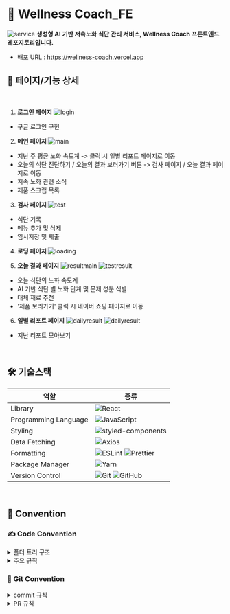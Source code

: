 # 💪 Wellness Coach_FE

![service](https://github.com/user-attachments/assets/9f2c8c78-7fe5-4c31-b76e-5bca78e9a56b)
**생성형 AI 기반 저속노화 식단 관리 서비스, Wellness Coach 프론트엔드 레포지토리입니다.**

- 배포 URL : https://wellness-coach.vercel.app

## 🍅 페이지/기능 상세

  <br/>

1. **로그인 페이지**
   ![login](https://github.com/user-attachments/assets/40c33a0a-9828-46ea-a072-f2f05e9f851b)

- 구글 로그인 구현
  <br/>

2. **메인 페이지**
   ![main](https://github.com/user-attachments/assets/91dfdc4f-a2e3-4b6f-ad80-0e78707b1c65)

- 지난 주 평균 노화 속도계 -> 클릭 시 일별 리포트 페이지로 이동
- 오늘의 식단 진단하기 / 오늘의 결과 보러가기 버튼 -> 검사 페이지 / 오늘 결과 페이지로 이동
- 저속 노화 관련 소식
- 제품 스크랩 목록
  <br/>

3. **검사 페이지**
   ![test](https://github.com/user-attachments/assets/e70d4fba-b4c3-464f-b0f0-64403e1ac03b)

- 식단 기록
- 메뉴 추가 및 삭제
- 임시저장 및 제출
  <br/>

4. **로딩 페이지**
   ![loading](https://github.com/user-attachments/assets/be2d2b36-4d52-471b-83c3-78eabb0ecc71)
   <br/>

5. **오늘 결과 페이지**
   ![resultmain](https://github.com/user-attachments/assets/84a760be-3e12-4b0d-8cb5-99077cfe0865)
   ![testresult](https://github.com/user-attachments/assets/cd6e4452-8ad2-4d4f-9b1f-2410d6c87ef6)

- 오늘 식단의 노화 속도계
- AI 기반 식단 별 노화 단계 및 문제 성분 식별
- 대체 재료 추천
- '제품 보러가기' 클릭 시 네이버 쇼핑 페이지로 이동
  <br/>

6. **일별 리포트 페이지**
   ![dailyresult](https://github.com/user-attachments/assets/483e865c-180f-4624-95f7-9ef46f3c5635)
   ![dailyresult](https://github.com/user-attachments/assets/55d15652-36fd-4d78-b53b-36d6007a1632)

- 지난 리포트 모아보기
<br />
<!-- ## 기술 스택 -->

<h2> 🛠 기술스택 </h2>

| 역할                 | 종류                                                                                                                                                                                                              |
| -------------------- | ----------------------------------------------------------------------------------------------------------------------------------------------------------------------------------------------------------------- |
| Library              | ![React](https://img.shields.io/badge/React-61DAFB?style=for-the-badge&logo=React&logoColor=black)                                                                                                                |
| Programming Language | ![JavaScript](https://img.shields.io/badge/JavaScript-F7DF1E.svg?style=for-the-badge&logo=JavaScript&logoColor=black)                                                                                             |
| Styling              | ![styled-components](https://img.shields.io/badge/styled_components-DB7093?style=for-the-badge&logo=styled-components&logoColor=white)                                                                            |
| Data Fetching        | ![Axios](https://img.shields.io/badge/Axios-5A29E4?style=for-the-badge&logo=Axios&logoColor=white)                                                                                                                |
| Formatting           | ![ESLint](https://img.shields.io/badge/ESLint-4B3263?style=for-the-badge&logo=eslint&logoColor=white) ![Prettier](https://img.shields.io/badge/Prettier-F7B93E?style=for-the-badge&logo=prettier&logoColor=white) |
| Package Manager      | ![Yarn](https://img.shields.io/badge/Yarn-2C8EBB?style=for-the-badge&logo=yarn&logoColor=white)                                                                                                                   |
| Version Control      | ![Git](https://img.shields.io/badge/git-%23F05033.svg?style=for-the-badge&logo=git&logoColor=white) ![GitHub](https://img.shields.io/badge/github-%23121011.svg?style=for-the-badge&logo=github&logoColor=white)  |

<br />

## 🤝 Convention

### ✍️ Code Convention

<details>
<summary>폴더 트리 구조</summary>
  <br/>
 - 페이지 별 하나의 폴더 할당
 - 같은 페이지를 이루는 파일들끼리 묶음
 - 폴더 속 최상단의 컴포넌트는 속한 폴더의 이름과 같도록 한다. (ex. MainPage.jsx in MainPage folder)
  
```
📦 HACKERTHON_FE
└─ Wellness-coach_FE
   ├─ public 🦁 로고 이미지 폴더
   ├─ src 
   │  ├─ assets 🖼️ 컴포넌트에서 사용될 이미지 폴더
   │  ├─ pages 
   │  │  ├─ Login (1) 로그인 페이지
   │  │  ├─ MainPage (2) 메인페이지
   │  │  ├─ DietTest (3) 식단 진단 검사 페이지
   │  │  ├─ TestResult (4) 식단 진단 검사 결과 페이지
   │  │  └─ DailyResult (5) 일별 진단 결과 확인 페이지
   │  ├─ App.jsx 
   │  ├─ GlobalStyles.js 🖼️ 전역 스타일링 파일
   │  ├─ main.jsx
   │  ├─ reset.css  🎨 스타일링 리셋 파일
   |  └─ Router.jsx 🧭 라우터 파일
   ├─ eslintrc.cjs
   ├─ .gitignore
   ├─ index.html
   ├─ package.json
   ├─ README.md
   ├─ vite.config.js
   └─ yarn.lock
```
</details>

<details>
<summary>주요 규칙</summary>

<h4>네이밍 규칙</h4> 
- 기본 표기법
<br/>

| 네이밍 규칙              | 내용                                                        |
| ------------------------ | ----------------------------------------------------------- |
| 카멜 케이스(camelCase)   | 폴더명, js 파일, css 파일, 변수명, 함수명                   |
| 파스칼케이스(PascalCase) | React 파일명, React 코드내 컴포넌트 선언(ex. <PascalCase/>) |
| 케밥 케이스(Kebab-case)  | 태그의 클래스 or 아이디명                                   |

<br/>

- 컴포넌트 파일 작성: 함수 선언식으로 작성 (ex. function Component)
- 내부 함수: 화살표 함수
- Styled-Components 네이밍
  두 개 이상의 개체를 포함하고 있는 개체 = container
  하나의 개체를 포함하고 있는 개체 = wrapper
- button은 btn으로 축약 (ex. LoginButton -> LoginBtn)
- 함수 네이밍: camelCase (ex. addDietTip)
- handler함수명: handle~ (ex. handleDelete)
- 단위: border, border-radius는 px 사용, 나머지 property는 rem 사용
- let 사용 지양

</details>

### 🫙 Git Convention

<details>
  <summary>commit 규칙</summary>

| 태그   | 내용                                                                  |
| ------ | --------------------------------------------------------------------- |
| add    | 새로운 기능 or 컴포넌트를 추가                                        |
| design | CSS 코드 수정                                                         |
| fix    | 버그 수정                                                             |
| Docs   | 문서 수정                                                             |
| Chore  | 패키지 매니저 수정, 패키지 관리자 구성 등 Production Code 이외의 변경 |
| Remove | 파일 수정                                                             |

<b>"태그: 커밋 내용"의 형식으로 작성해주세요!</b>
<br/>
ex) add: 로그인 컴포넌트 추가, Chore: eslint extension 수정

</details>

<details>
  <summary>PR 규칙</summary>
<h4>PR 주의사항</h4>
  - 최대한 자세하게 내용을 기재해주세요
  <br/>
  - 작업한 파일 이외의 파일에 수정을 했는지 확인하고 PR 날려주세요 
</details>
